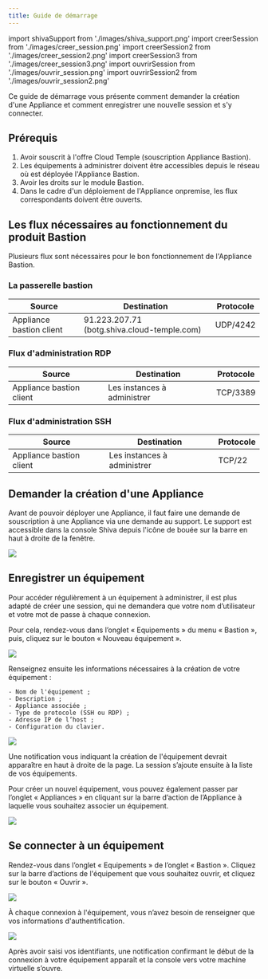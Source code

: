 ```yaml
---
title: Guide de démarrage
---
```

import shivaSupport from './images/shiva_support.png'
import creerSession from './images/creer_session.png'
import creerSession2 from './images/creer_session2.png'
import creerSession3 from './images/creer_session3.png'
import ouvrirSession from './images/ouvrir_session.png'
import ouvrirSession2 from './images/ouvrir_session2.png'


Ce guide de démarrage vous présente comment demander la création d'une Appliance et comment enregistrer une nouvelle session et s'y connecter.

## Prérequis

1. Avoir souscrit à l'offre Cloud Temple (souscription Appliance Bastion).
2. Les équipements à administrer doivent être accessibles depuis le réseau où est déployée l'Appliance Bastion.
3. Avoir les droits sur le module Bastion.
4. Dans le cadre d'un déploiement de l'Appliance onpremise, les flux correspondants doivent être ouverts.


## Les flux nécessaires au fonctionnement du produit Bastion

Plusieurs flux sont nécessaires pour le bon fonctionnement de l'Appliance Bastion.

### La passerelle bastion
| Source                   | Destination                                 | Protocole |
|--------------------------|---------------------------------------------|-----------|
| Appliance bastion client | 91.223.207.71 (botg.shiva.cloud-temple.com) | UDP/4242  |

### Flux d'administration RDP

| Source                   | Destination                 | Protocole |
|--------------------------|-----------------------------|-----------|
| Appliance bastion client | Les instances à administrer | TCP/3389  |

### Flux d'administration SSH

| Source                   | Destination                 | Protocole |
|--------------------------|-----------------------------|-----------|
| Appliance bastion client | Les instances à administrer | TCP/22    |


## Demander la création d'une Appliance
Avant de pouvoir déployer une Appliance, il faut faire une demande de souscription à une Appliance via une demande au support.
Le support est accessible dans la console Shiva depuis l'icône de bouée sur la barre en haut à droite de la fenêtre.

<img src={shivaSupport} />


## Enregistrer un équipement

Pour accéder régulièrement à un équipement à administrer, il est plus adapté de créer une session, qui ne demandera que votre nom d’utilisateur et votre mot de passe à chaque connexion.

Pour cela, rendez-vous dans l’onglet « Equipements » du menu « Bastion », puis, cliquez sur le bouton « Nouveau équipement ».

<img src={creerSession} />


Renseignez ensuite les informations nécessaires à la création de votre équipement :

    - Nom de l'équipement ;
    - Description ;
    - Appliance associée ;
    - Type de protocole (SSH ou RDP) ;
    - Adresse IP de l’host ;
    - Configuration du clavier.

<img src={creerSession2} />


Une notification vous indiquant la création de l'équipement devrait apparaître en haut à droite de la page. La session s’ajoute ensuite à la liste de vos équipements.

Pour créer un nouvel équipement, vous pouvez également passer par l’onglet « Appliances » en cliquant sur la barre d’action de l’Appliance à laquelle vous souhaitez associer un équipement.

<img src={creerSession3} />

## Se connecter à un équipement

Rendez-vous dans l’onglet « Equipements » de l’onglet « Bastion ». Cliquez sur la barre d’actions de l'équipement que vous souhaitez ouvrir, et cliquez sur le bouton « Ouvrir ».

<img src={ouvrirSession} />

À chaque connexion à l'équipement, vous n’avez besoin de renseigner que vos informations d'authentification.

<img src={ouvrirSession2} />

Après avoir saisi vos identifiants, une notification confirmant le début de la connexion à votre équipement apparaît et la console vers votre machine virtuelle s’ouvre.
